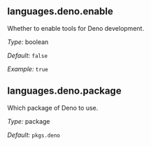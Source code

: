 [comment]: # (Do not edit this file as it is autogenerated. Go to docs/individual-docs if you want to make edits.)


[comment]: # (Please add your documentation on top of this line)

## languages\.deno\.enable

Whether to enable tools for Deno development\.



*Type:*
boolean



*Default:*
` false `



*Example:*
` true `



## languages\.deno\.package



Which package of Deno to use\.



*Type:*
package



*Default:*
` pkgs.deno `
